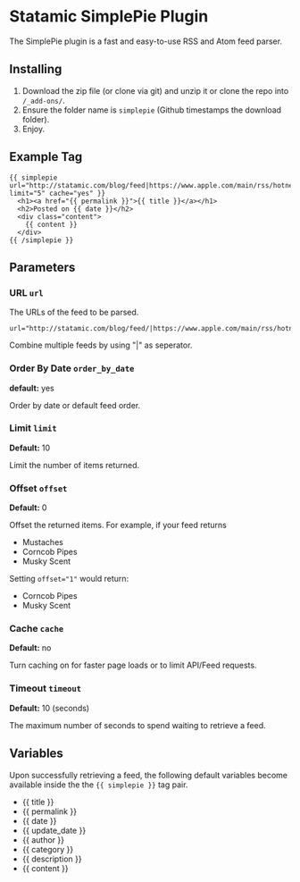 Statamic SimplePie Plugin
================================

The SimplePie plugin is a fast and easy-to-use RSS and Atom feed parser.

## Installing
1. Download the zip file (or clone via git) and unzip it or clone the repo into `/_add-ons/`.
2. Ensure the folder name is `simplepie` (Github timestamps the download folder).
3. Enjoy.

## Example Tag
    
    {{ simplepie url="http://statamic.com/blog/feed|https://www.apple.com/main/rss/hotnews/hotnews.rss" limit="5" cache="yes" }}
      <h1><a href="{{ permalink }}">{{ title }}</a></h1>
      <h2>Posted on {{ date }}</h2>
      <div class="content">
        {{ content }}
      </div>
    {{ /simplepie }}

## Parameters

### URL `url`

The URLs of the feed to be parsed.

    url="http://statamic.com/blog/feed/|https://www.apple.com/main/rss/hotnews/hotnews.rss"

Combine multiple feeds by using "|" as seperator.

### Order By Date `order_by_date`
**default:** yes

Order by date or default feed order.

### Limit `limit`
**Default:** 10

Limit the number of items returned.

### Offset `offset`
**Default:** 0

Offset the returned items. For example, if your feed returns

- Mustaches
- Corncob Pipes
- Musky Scent

Setting `offset="1"` would return:

- Corncob Pipes
- Musky Scent

### Cache `cache`
**Default:** no

Turn caching on for faster page loads or to limit API/Feed requests.


### Timeout `timeout`
**Default:** 10 (seconds)

The maximum number of seconds to spend waiting to retrieve a feed.

## Variables
Upon successfully retrieving a feed, the following default variables become available inside the the `{{ simplepie }}` tag pair.

- {{ title }}
- {{ permalink }}
- {{ date }}
- {{ update_date }}
- {{ author }}
- {{ category }}
- {{ description }}
- {{ content }}